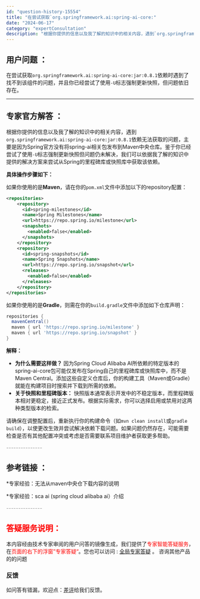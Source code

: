 ```yaml
---
id: "question-history-15554"
title: "在尝试获取`org.springframework.ai:spring-ai-core:"
date: "2024-06-17"
category: "expertConsultation"
description: "根据你提供的信息以及我了解的知识中的相关内容，遇到`org.springframework.ai:spring-ai-core:jar:0.8.1`依赖无法获取的问题，主要是因为Spring官方没有将spring-ai相关包发布到Maven中央仓库。鉴于你已经尝试了使用`-U`标志强制更新快照但问题"
---
```


## 用户问题 ： 
 在尝试获取`org.springframework.ai:spring-ai-core:jar:0.8.1`依赖时遇到了找不到该组件的问题，并且你已经尝试了使用`-U`标志强制更新快照，但问题依旧存在。  

---------------
## 专家官方解答 ：

根据你提供的信息以及我了解的知识中的相关内容，遇到`org.springframework.ai:spring-ai-core:jar:0.8.1`依赖无法获取的问题，主要是因为Spring官方没有将spring-ai相关包发布到Maven中央仓库。鉴于你已经尝试了使用`-U`标志强制更新快照但问题仍未解决，我们可以依据我了解的知识中提供的解决方案来尝试从Spring的里程碑库或快照库中获取该依赖。

**具体操作步骤如下：**

如果你使用的是**Maven**，请在你的`pom.xml`文件中添加以下的repository配置：

```xml
<repositories>
    <repository>
      <id>spring-milestones</id>
      <name>Spring Milestones</name>
      <url>https://repo.spring.io/milestone</url>
      <snapshots>
        <enabled>false</enabled>
      </snapshots>
    </repository>
    <repository>
      <id>spring-snapshots</id>
      <name>Spring Snapshots</name>
      <url>https://repo.spring.io/snapshot</url>
      <releases>
        <enabled>false</enabled>
      </releases>
    </repository>
</repositories>
```

如果你使用的是**Gradle**，则需在你的`build.gradle`文件中添加如下仓库声明：

```groovy
repositories {
  mavenCentral()
  maven { url 'https://repo.spring.io/milestone' }
  maven { url 'https://repo.spring.io/snapshot' }
}
```

**解释：**

- **为什么需要这样做？** 因为Spring Cloud Alibaba AI所依赖的特定版本的spring-ai-core包可能仅发布在Spring自己的里程碑库或快照库中，而不是Maven Central。添加这些自定义仓库后，你的构建工具（Maven或Gradle）就能在构建项目时搜索并下载到所需的依赖。
- **关于快照和里程碑版本：** 快照版本通常表示开发中的不稳定版本，而里程碑版本相对更稳定，接近正式发布。根据实际需求，你可以选择启用或禁用对这两种类型版本的检索。

请确保在调整配置后，重新执行你的构建命令（如`mvn clean install`或`gradle build`），以使更改生效并尝试解决依赖下载问题。如果问题仍然存在，可能需要检查是否有其他配置冲突或考虑是否需要联系项目维护者获取更多帮助。


<font color="#949494">---------------</font> 


## 参考链接 ：

*专家经验：无法从maven中央仓下载内容的说明 
 
 *专家经验：sca ai (spring cloud alibaba ai）介绍 


 <font color="#949494">---------------</font> 
 


## <font color="#FF0000">答疑服务说明：</font> 

本内容经由技术专家审阅的用户问答的镜像生成，我们提供了<font color="#FF0000">专家智能答疑服务</font>，在<font color="#FF0000">页面的右下的浮窗”专家答疑“</font>。您也可以访问 : [全局专家答疑](https://answer.opensource.alibaba.com/docs/intro) 。 咨询其他产品的的问题

### 反馈
如问答有错漏，欢迎点：[差评](https://ai.nacos.io/user/feedbackByEnhancerGradePOJOID?enhancerGradePOJOId=15579)给我们反馈。
